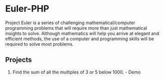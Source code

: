 # Euler-PHP
Project Euler is a series of challenging mathematical/computer programming problems that will require more than just mathematical insights to solve. Although mathematics will help you arrive at elegant and efficient methods, the use of a computer and programming skills will be required to solve most problems.


## Projects

1. Find the sum of all the multiples of 3 or 5 below 1000. - Demo


    